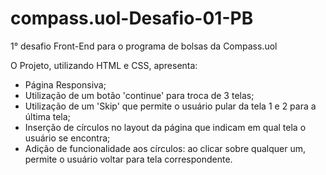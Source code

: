 # compass.uol-Desafio-01-PB
1° desafio Front-End para o programa de bolsas da Compass.uol

O Projeto, utilizando HTML e CSS, apresenta:

* Página Responsiva;
* Utilização de um botão 'continue' para troca de 3 telas;
* Utilização de um 'Skip' que permite o usuário pular da tela 1 e 2  para a última tela;
* Inserção de círculos no layout da página que indicam em qual tela o usuário se encontra;
* Adição de funcionalidade aos círculos: ao clicar sobre qualquer um, permite o usuário voltar para tela correspondente.

